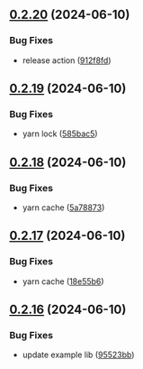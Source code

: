 ## [0.2.20](https://github.com/tiavina-mika/check-password-complexity/compare/v0.2.19...v0.2.20) (2024-06-10)


### Bug Fixes

* release action ([912f8fd](https://github.com/tiavina-mika/check-password-complexity/commit/912f8fde1a16b076c975ddadb3603939d6680bd6))



## [0.2.19](https://github.com/tiavina-mika/check-password-complexity/compare/v0.2.18...v0.2.19) (2024-06-10)


### Bug Fixes

* yarn lock ([585bac5](https://github.com/tiavina-mika/check-password-complexity/commit/585bac5952662fbb472e16fcbcb651a7d6a1333f))



## [0.2.18](https://github.com/tiavina-mika/check-password-complexity/compare/v0.2.17...v0.2.18) (2024-06-10)


### Bug Fixes

* yarn cache ([5a78873](https://github.com/tiavina-mika/check-password-complexity/commit/5a788732dfd30f95f14b1be23b18b2e5df60f995))



## [0.2.17](https://github.com/tiavina-mika/check-password-complexity/compare/v0.2.16...v0.2.17) (2024-06-10)


### Bug Fixes

* yarn cache ([18e55b6](https://github.com/tiavina-mika/check-password-complexity/commit/18e55b629e74364d99280d1787ba1b8a9f292c41))



## [0.2.16](https://github.com/tiavina-mika/check-password-complexity/compare/v0.2.15...v0.2.16) (2024-06-10)


### Bug Fixes

* update example lib ([95523bb](https://github.com/tiavina-mika/check-password-complexity/commit/95523bb0bc2fbdd690ac8233244181c4d88d04c8))



